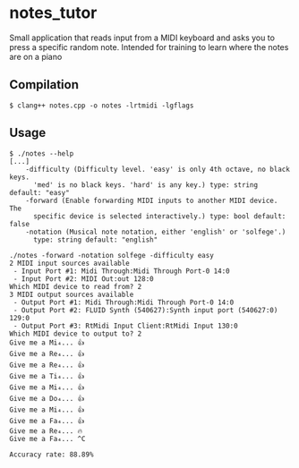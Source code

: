 # notes_tutor
Small application that reads input from a MIDI keyboard and asks you to press a specific random note. Intended for training to learn where the notes are on a piano

Compilation
--
`$ clang++ notes.cpp -o notes -lrtmidi -lgflags`

Usage
--
```
$ ./notes --help
[...]
    -difficulty (Difficulty level. 'easy' is only 4th octave, no black keys.
      'med' is no black keys. 'hard' is any key.) type: string default: "easy"
    -forward (Enable forwarding MIDI inputs to another MIDI device. The
      specific device is selected interactively.) type: bool default: false
    -notation (Musical note notation, either 'english' or 'solfege'.)
      type: string default: "english"
```

```
./notes -forward -notation solfege -difficulty easy
2 MIDI input sources available
 - Input Port #1: Midi Through:Midi Through Port-0 14:0
 - Input Port #2: MIDI Out:out 128:0
Which MIDI device to read from? 2
3 MIDI output sources available
 - Output Port #1: Midi Through:Midi Through Port-0 14:0
 - Output Port #2: FLUID Synth (540627):Synth input port (540627:0) 129:0
 - Output Port #3: RtMidi Input Client:RtMidi Input 130:0
Which MIDI device to output to? 2
Give me a Mi₄... 👍
Give me a Re₄... 👍
Give me a Re₄... 👍
Give me a Ti₄... 👍
Give me a Mi₄... 👍
Give me a Do₄... 👍
Give me a Mi₄... 👍
Give me a Fa₄... 👍
Give me a Re₄... 🔥
Give me a Fa₄... ^C

Accuracy rate: 88.89%
```
